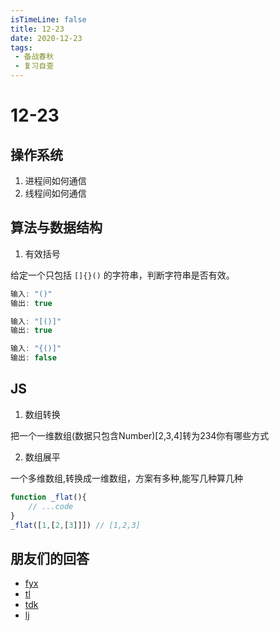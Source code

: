 ```yaml
---
isTimeLine: false
title: 12-23
date: 2020-12-23
tags:
 - 备战春秋
 - 复习自查
---
```

# 12-23

## 操作系统
1. 进程间如何通信
2. 线程间如何通信

## 算法与数据结构
1. 有效括号

给定一个只包括 `[]{}()` 的字符串，判断字符串是否有效。

```js
输入: "()"
输出: true
```
```js
输入: "[()]"
输出: true
```
```js
输入: "{()]"
输出: false
```

## JS
1. 数组转换

把一个一维数组(数据只包含Number)[2,3,4]转为234你有哪些方式

2. 数组展平

一个多维数组,转换成一维数组，方案有多种,能写几种算几种
```js
function _flat(){
    // ...code
}
_flat([1,[2,[3]]]) // [1,2,3]
```

## 朋友们的回答
* [fyx](https://www.cnblogs.com/banshanliang/p/14190800.html)
* [tl](https://juejin.cn/post/6909456213914681351)
* [tdk](https://juejin.cn/post/6910388483450699784/)
* [lj](https://blog.csdn.net/weixin_43766925/article/details/111939022)

<comment/>
<tongji/>